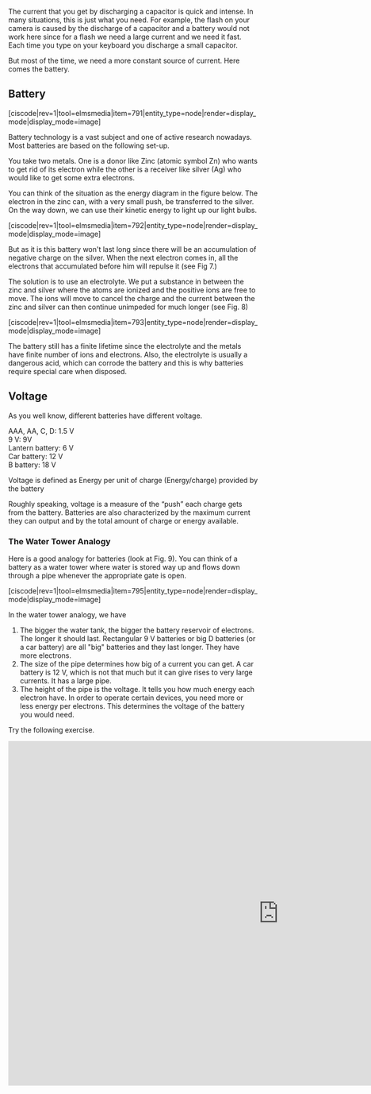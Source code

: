 The current that you get by discharging a capacitor is quick and intense. In many situations, this is just what you need. For example, the flash on your camera is caused by the discharge of a capacitor and a battery would not work here since for a flash we need a large current and we need it fast. Each time you type on your keyboard you discharge a small capacitor.

But most of the time, we need a more constant source of current. Here comes the battery.

## Battery

[ciscode|rev=1|tool=elmsmedia|item=791|entity_type=node|render=display_mode|display_mode=image]

Battery technology is a vast subject and one of active research nowadays. Most batteries are based on the following set-up.

You take two metals. One is a donor like Zinc (atomic symbol Zn) who wants to get rid of its electron while the other is a receiver like silver (Ag) who would like to get some extra electrons.

You can think of the situation as the energy diagram in the figure below. The electron in the zinc can, with a very small push, be transferred to the silver. On the way down, we can use their kinetic energy to light up our light bulbs.

[ciscode|rev=1|tool=elmsmedia|item=792|entity_type=node|render=display_mode|display_mode=image]

But as it is this battery won't last long since there will be an accumulation of negative charge on the silver. When the next electron comes in, all the electrons that accumulated before him will repulse it (see Fig 7.)

The solution is to use an electrolyte. We put a substance in between the zinc and silver where the atoms are ionized and the positive ions are free to move. The ions will move to cancel the charge and the current between the zinc and silver can then continue unimpeded for much longer (see Fig. 8)

[ciscode|rev=1|tool=elmsmedia|item=793|entity_type=node|render=display_mode|display_mode=image]

The battery still has a finite lifetime since the electrolyte and the metals have finite number of ions and electrons. Also, the electrolyte is usually a dangerous acid, which can corrode the battery and this is why batteries require special care when disposed.

## Voltage

As you well know, different batteries have different voltage.

AAA, AA, C, D: 1.5 V  
9 V: 9V  
Lantern battery: 6 V  
Car battery: 12 V  
B battery: 18 V

Voltage is defined as Energy per unit of charge (Energy/charge) provided by the battery

Roughly speaking, voltage is a measure of the “push” each charge gets from the battery. Batteries are also characterized by the maximum current they can output and by the total amount of charge or energy available.

### The Water Tower Analogy

Here is a good analogy for batteries (look at Fig. 9). You can think of a battery as a water tower where water is stored way up and flows down through a pipe whenever the appropriate gate is open.

[ciscode|rev=1|tool=elmsmedia|item=795|entity_type=node|render=display_mode|display_mode=image]

In the water tower analogy, we have

1. The bigger the water tank, the bigger the battery reservoir of electrons. The longer it should last. Rectangular 9 V batteries or big D batteries (or a car battery) are all "big" batteries and they last longer. They have more electrons.
2. The size of the pipe determines how big of a current you can get. A car battery is 12 V, which is not that much but it can give rises to very large currents. It has a large pipe.
3. The height of the pipe is the voltage. It tells you how much energy each electron have. In order to operate certain devices, you need more or less energy per electrons. This determines the voltage of the battery you would need.

Try the following exercise.

<iframe src="https://h5p.org/h5p/embed/84222" width="1090" height="694" frameborder="0" allowfullscreen="allowfullscreen"></iframe><script src="https://h5p.org/sites/all/modules/h5p/library/js/h5p-resizer.js" charset="UTF-8"></script>